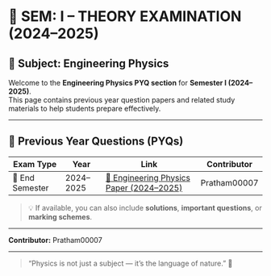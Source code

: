 # 📘 SEM: I – THEORY EXAMINATION (2024–2025)

## 🧭 Subject: Engineering Physics

Welcome to the **Engineering Physics PYQ section** for **Semester I (2024–2025)**.  
This page contains previous year question papers and related study materials to help students prepare effectively.

---

## 📝 Previous Year Questions (PYQs)

| Exam Type | Year | Link | Contributor |
|------------|------|------|-------------|
| 📄 End Semester | 2024–2025 | [📝 Engineering Physics Paper (2024–2025)]([https://drive.google.com/...](https://drive.google.com/file/d/1vqzymd7A5VKctkjuvkmXAFpft0dzxEpo/view?usp=drive_link)) | Pratham00007 |

> 💡 If available, you can also include **solutions**, **important questions**, or **marking schemes**.

---


**Contributor:** Pratham00007  

---

> “Physics is not just a subject — it’s the language of nature.” 🌌
```
